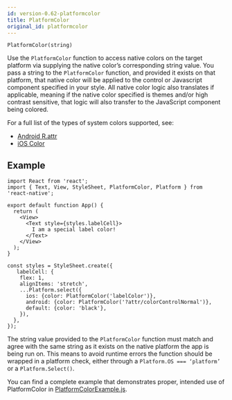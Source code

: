 ```yaml
---
id: version-0.62-platformcolor
title: PlatformColor
original_id: platformcolor
---
```


```
PlatformColor(string)
```

Use the `PlatformColor` function to access native colors on the target platform via supplying the native color’s corresponding string value. You pass a string to the `PlatformColor` function, and provided it exists on that platform, that native color will be applied to the control or Javascript component specified in your style. All native color logic also translates if applicable, meaning if the native color specified is themes and/or high contrast sensitive, that logic will also transfer to the JavaScript component being colored.

For a full list of the types of system colors supported, see:

- [Android R.attr](https://developer.android.com/reference/android/R.attr)
- [iOS Color](https://developer.apple.com/design/human-interface-guidelines/ios/visual-design/color/)

## Example

```
import React from 'react';
import { Text, View, StyleSheet, PlatformColor, Platform } from 'react-native';

export default function App() {
  return (
    <View>
      <Text style={styles.labelCell}>
        I am a special label color!
      </Text>
    </View>
  );
}

const styles = StyleSheet.create({
   labelCell: {
    flex: 1,
    alignItems: 'stretch',
    ...Platform.select({
      ios: {color: PlatformColor('labelColor')},
      android: {color: PlatformColor('?attr/colorControlNormal')},
      default: {color: 'black'},
    }),
  },
});
```

The string value provided to the `PlatformColor` function must match and agree with the same string as it exists on the native platform the app is being run on. This means to avoid runtime errors the function should be wrapped in a platform check, either through a `Platform.OS === ‘platform’` or a `Platform.Select()`.

You can find a complete example that demonstrates proper, intended use of PlatformColor in [PlatformColorExample.js](https://github.com/facebook/react-native/blob/master/RNTester/js/examples/PlatformColor/PlatformColorExample.js).
